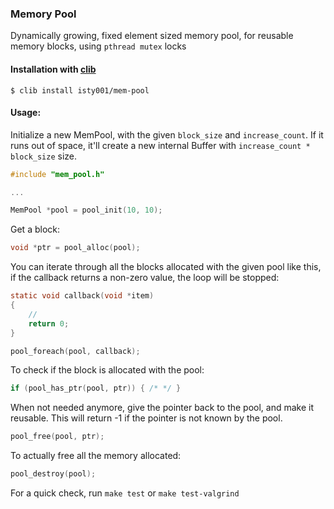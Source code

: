 ### Memory Pool


Dynamically growing, fixed element sized memory pool, for reusable memory blocks, using `pthread mutex` locks

#### Installation with [clib](https://github.com/clibs/clib)

```
$ clib install isty001/mem-pool
```

#### Usage:

Initialize a new MemPool, with the given `block_size` and `increase_count`. 
If it runs out of space, it'll create a new internal Buffer with `increase_count * block_size` size.

```c
#include "mem_pool.h"

... 

MemPool *pool = pool_init(10, 10);
```

Get a block:

```c
void *ptr = pool_alloc(pool);
```

You can iterate through all the blocks allocated with the given pool like this, if
the callback returns a non-zero value, the loop will be stopped:

```c
static void callback(void *item)
{
    //
    return 0;
}

pool_foreach(pool, callback);
```

To check if the block is allocated with the pool:

```c
if (pool_has_ptr(pool, ptr)) { /* */ }
```

When not needed anymore, give the pointer back to the pool, and make it reusable. This will return -1
if the pointer is not known by the pool.

```c
pool_free(pool, ptr);
```

To actually free all the memory allocated:

```c
pool_destroy(pool);
```

For a quick check, run `make test` or `make test-valgrind` 

